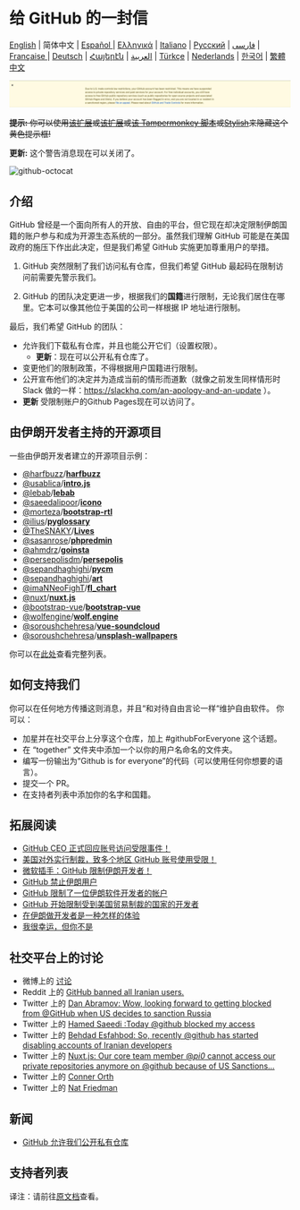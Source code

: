 # 给 GitHub 的一封信

[English](./README.md) | 简体中文 | [Español ](./README-ES.md) | [Ελληνικά](./README-GR.md) | [Italiano](./README-IT.md) | [Русский](./README-RU.md) | [فارسی](./README-PER.md) | [Française ](./README-FR.md) | [Deutsch](./README-DE.md) | [Հայերէն](./README-HY.md) | [العربية](./README-AR.md) | [Türkçe](./README-TR.md) | [Nederlands](./README-NL.md) | [한국어](./README-KO.md) | [繁體中文](./README-TW.md)

![alt text](./message.png)

~~**提示:** 你可以使用[该扩展](https://github.com/JafarAkhondali/remove-github-restrictions-message)或[该扩展](https://github.com/MohamadKh75/ShutHub)或[该 Tampermonkey 脚本](https://gist.github.com/HirbodBehnam/2e079e187be0b1b6a6bcb734ed88474e)或[Stylish](https://userstyles.org/styles/173827/hide-github-warning)来隐藏这个黄色提示框!~~

**更新:** 这个警告消息现在可以关闭了。

![github-octocat](https://user-images.githubusercontent.com/16706911/61997137-7aa7df00-b0b2-11e9-97f1-f452855fe21c.png)

## 介绍

GitHub 曾经是一个面向所有人的开放、自由的平台，但它现在却决定限制伊朗国籍的账户参与和成为开源生态系统的一部分。虽然我们理解 GitHub 可能是在美国政府的施压下作出此决定，但是我们希望 GitHub 实施更加尊重用户的举措。

1. GitHub 突然限制了我们访问私有仓库，但我们希望 GitHub 最起码在限制访问前需要先警示我们。

2. GitHub 的团队决定更进一步，根据我们的**国籍**进行限制，无论我们居住在哪里。它本可以像其他位于美国的公司一样根据 IP 地址进行限制。

最后，我们希望 GitHub 的团队：

- 允许我们下载私有仓库，并且也能公开它们（设置权限）。
  - **更新**：现在可以公开私有仓库了。
- 变更他们的限制政策，不得根据用户国籍进行限制。
- 公开宣布他们的决定并为造成当前的情形而道歉（就像之前发生同样情形时 Slack 做的一样：https://slackhq.com/an-apology-and-an-update ）。
- **更新** 受限制账户的Github Pages现在可以访问了。

## 由伊朗开发者主持的开源项目

一些由伊朗开发者建立的开源项目示例：

- [@harfbuzz](https://github.com/harfbuzz)/[**harfbuzz**](https://github.com/harfbuzz/harfbuzz)
- [@usablica](https://github.com/usablica)/[**intro.js**](https://github.com/usablica/intro.js)
- [@lebab](https://github.com/lebab)/[**lebab**](https://github.com/lebab/lebab)
- [@saeedalipoor](https://github.com/saeedalipoor)/[**icono**](https://github.com/saeedalipoor/icono)
- [@morteza](https://github.com/morteza)/[**bootstrap-rtl**](https://github.com/morteza/bootstrap-rtl)
- [@ilius](https://github.com/ilius)/[**pyglossary**](https://github.com/ilius/pyglossary)
- [@TheSNAKY](https://github.com/TheSNAKY)/[**Lives**](https://github.com/TheSNAKY/Lives)
- [@sasanrose](https://github.com/sasanrose)/[**phpredmin**](https://github.com/sasanrose/phpredmin)
- [@ahmdrz](https://github.com/ahmdrz)/[**goinsta**](https://github.com/ahmdrz/goinsta)
- [@persepolisdm](https://github.com/persepolisdm)/[**persepolis**](https://github.com/persepolisdm/persepolis)
- [@sepandhaghighi](https://github.com/sepandhaghighi)/[**pycm**](https://github.com/sepandhaghighi/pycm)
- [@sepandhaghighi](https://github.com/sepandhaghighi)/[**art**](https://github.com/sepandhaghighi/art)
- [@imaNNeoFighT](https://github.com/imaNNeoFighT)/[**fl_chart**](https://github.com/imaNNeoFighT/fl_chart)
- [@nuxt](https://github.com/nuxt)/[**nuxt.js**](https://github.com/nuxt/nuxt.js)
- [@bootstrap-vue](https://github.com/bootstrap-vue)/[**bootstrap-vue**](https://github.com/bootstrap-vue/bootstrap-vue)
- [@wolfengine](https://github.com/wolfengine)/[**wolf.engine**](https://github.com/wolfengine/wolf.engine)
- [@soroushchehresa](https://github.com/soroushchehresa)/[**vue-soundcloud**](https://github.com/soroushchehresa/vue-soundcloud)
- [@soroushchehresa](https://github.com/soroushchehresa)/[**unsplash-wallpapers**](https://github.com/soroushchehresa/unsplash-wallpapers)

你可以在[此处](https://github.com/mohebifar/made-in-iran)查看完整列表。

## 如何支持我们

你可以在任何地方传播这则消息，并且“和对待自由言论一样“维护自由软件。
你可以：

- 加星并在社交平台上分享这个仓库，加上 #githubForEveryone 这个话题。
- 在 “together” 文件夹中添加一个以你的用户名命名的文件夹。
- 编写一份输出为“Github is for everyone”的代码（可以使用任何你想要的语言）。
- 提交一个 PR。
- 在支持者列表中添加你的名字和国籍。

## 拓展阅读

  - [GitHub CEO 正式回应账号访问受限事件！](https://mp.weixin.qq.com/s/ykXvqYJmic7to6vXkkQTng)
  - [美国对外实行制裁，致多个地区 GitHub 账号使用受限！](https://mp.weixin.qq.com/s/JB4TyNRSMVJ5I39rDDBWeg)
  - [微软插手：GitHub 限制伊朗开发者！](https://medium.com/@d.aliyamini/microsoft-enters-github-banned-iranian-developers-843f7c60a146)
  - [GitHub 禁止伊朗用户](https://financialtribune.com/articles/sci-tech/99111/github-bans-iran-based-users)
  - [GitHub 限制了一位伊朗软件开发者的帐户](https://hub.packtpub.com/github-has-blocked-an-iranian-software-developers-account)
  - [GitHub 开始限制受到美国贸易制裁的国家的开发者](https://www.zdnet.com/article/github-starts-blocking-developers-in-countries-facing-us-trade-sanctions)
  - [在伊朗做开发者是一种怎样的体验](https://shahinsorkh.ir/2019/07/20/how-is-it-like-to-be-a-dev-in-iran)
  - [我很幸运，但你不是](https://dev.to/jeromegamez/i-am-lucky-you-are-not-2eco)

## 社交平台上的讨论

- 微博上的 [讨论](https://weibo.com/5722964389/HFiuysEPu)
- Reddit 上的 [GitHub banned all Iranian users.](https://www.reddit.com/r/programming/comments/ciey8g/github_banned_all_iranian_users_our_accounts_are/)
- Twitter 上的 [Dan Abramov: Wow, looking forward to getting blocked from @GitHub when US decides to sanction Russia](https://twitter.com/dan_abramov/status/1154869188672086019?s=19)
- Twitter 上的 [Hamed Saeedi :Today @github blocked my access](https://twitter.com/Hamed/status/1154268514074660864?s=19)
- Twitter 上的 [Behdad Esfahbod: So, recently @github has started disabling accounts of Iranian developers](https://twitter.com/behdadesfahbod/status/1154755351092158465?s=19)
- Twitter 上的 [Nuxt.js: Our core team member @_pi0_ cannot access our private repositories anymore on @github because of US Sanctions...](https://t.co/4FiLexH9Mf)
- Twitter 上的 [Conner Orth](https://twitter.com/conner_orth/status/1154723522729709568)
- Twitter 上的 [Nat Friedman](https://twitter.com/natfriedman/status/1155311121038864384)

## 新闻

- [GitHub 允许我们公开私有仓库](https://github.com/1995parham/github-do-not-ban-us/issues/666)

## 支持者列表

译注：请前往[原文档](./README.md#supporters)查看。
